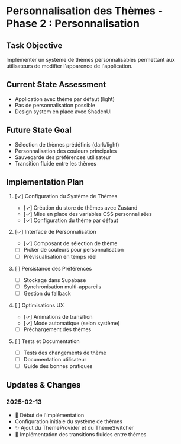 # Personnalisation des Thèmes - Phase 2 : Personnalisation

## Task Objective

Implémenter un système de thèmes personnalisables permettant aux utilisateurs de modifier
l'apparence de l'application.

## Current State Assessment

- Application avec thème par défaut (light)
- Pas de personnalisation possible
- Design system en place avec ShadcnUI

## Future State Goal

- Sélection de thèmes prédéfinis (dark/light)
- Personnalisation des couleurs principales
- Sauvegarde des préférences utilisateur
- Transition fluide entre les thèmes

## Implementation Plan

1. [✓] Configuration du Système de Thèmes

   - [✓] Création du store de thèmes avec Zustand
   - [✓] Mise en place des variables CSS personnalisées
   - [✓] Configuration du thème par défaut

2. [✓] Interface de Personnalisation

   - [✓] Composant de sélection de thème
   - [ ] Picker de couleurs pour personnalisation
   - [ ] Prévisualisation en temps réel

3. [ ] Persistance des Préférences

   - [ ] Stockage dans Supabase
   - [ ] Synchronisation multi-appareils
   - [ ] Gestion du fallback

4. [ ] Optimisations UX

   - [✓] Animations de transition
   - [✓] Mode automatique (selon système)
   - [ ] Préchargement des thèmes

5. [ ] Tests et Documentation
   - [ ] Tests des changements de thème
   - [ ] Documentation utilisateur
   - [ ] Guide des bonnes pratiques

## Updates & Changes

### 2025-02-13

- 🚀 Début de l'implémentation
- Configuration initiale du système de thèmes
- ✨ Ajout du ThemeProvider et du ThemeSwitcher
- 🎨 Implémentation des transitions fluides entre thèmes
